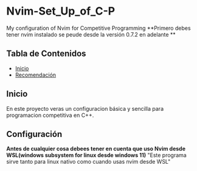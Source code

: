# Nvim-Set_Up_of_C-P
My configuration of Nvim for Competitive Programming 
**Primero debes tener nvim instalado se peude desde la versión 0.7.2 en adelante **
## Tabla de Contenidos
- [Inicio](#inicio)
- [Recomendación](#configuración)

## Inicio
En este proyecto veras un configuracion básica y sencilla para programacion competitiva en C++.

## Configuración
**Antes de cualquier cosa debees tener en cuenta que uso Nvim desde WSL(windows subsystem for linux desde windows 11)**
"Este programa sirve tanto para linux nativo como cuando usas nvim desde WSL"


